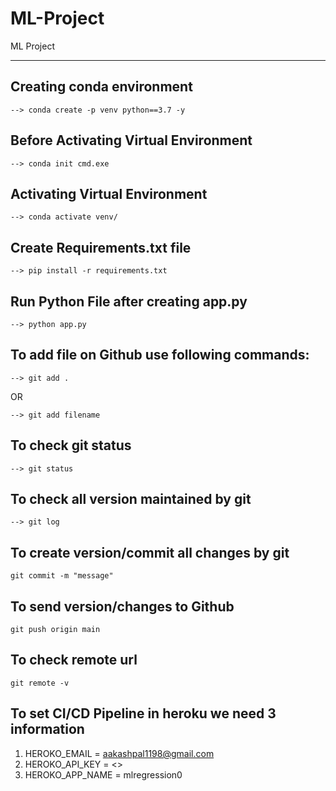 # ML-Project
ML Project

<hr>

## Creating conda environment

```
--> conda create -p venv python==3.7 -y 
```

## Before Activating Virtual Environment

```
--> conda init cmd.exe
```

## Activating Virtual Environment
```
--> conda activate venv/
```

## Create Requirements.txt file

```
--> pip install -r requirements.txt
```

## Run Python File after creating app.py

```
--> python app.py
```

## To add file on Github use following commands:

```
--> git add .
```
OR
```
--> git add filename
```

## To check git status
```
--> git status
```

## To check all version maintained by git

```
--> git log
```

## To create version/commit all changes by git
```
git commit -m "message"
```

## To send version/changes to Github
```
git push origin main
```


## To check remote url
```
git remote -v
```


## To set CI/CD Pipeline in heroku we need 3 information

1. HEROKO_EMAIL = aakashpal1198@gmail.com
2. HEROKO_API_KEY = <>
3. HEROKO_APP_NAME = mlregression0